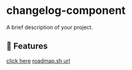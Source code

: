 # changelog-component
A brief description of your project.

## 🚀 Features

[click here]()
[roadmap.sh url](https://roadmap.sh/projects/changelog-component)
